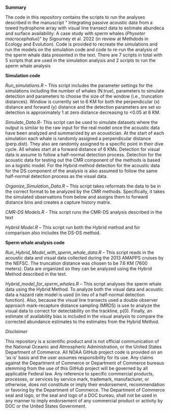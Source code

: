 **Summary**

The code in this repository contains the scripts to run the analyses described in the manuscript " Integrating passive acoustic data from a towed hydrophone array with visual line transect data to estimate abundeca and surface availability: A case study with sperm whales (*Physeter macrocephalus*)" by Sigourney et al. 2022 (in review at Methdods in Ecology and Evolution). Code is provided to recreate the simulations and run the models on the simulation code and code to re-run the analysis of the sperm whale data presented in the text. There are 7 scripts in total with 5 scripts that are used in the simulation analysis and 2 scripts to run the sperm whale analysis

**Simulation code**

*Run_simulations.R* – This script includes the parameter settings for the simulations including the number of whales (N.true), parameters to simulate detection and parameters to choose the size of the window (i.e., truncation distances). Window is currently set to 6 KM for both the perpendicular (x) distance and forward (y) distance and the detection parameters are set so detection is approximately 1 at zero distance decreasing to \<0.05 at 6 KM.

*Simulate_Data.R*- This script can be used to simulate datasets where the output is similar to the raw input for the real model once the acoustic data have been analyzed and summarized by an acoustician. At the start of each simulation each whale is randomly assigned a perpendicular distance (perp.dist). They also are randomly assigned to a specific point in their dive cycle. All whales start at a forward distance of 6 KMs. Detection for visual data is assume to follow a half-normal detection process. Detection for the acoustic data for testing out the CMR component of the methods is based on a logistic model. For the Hybrid method detection for the acoustic data for the DS component of the analysis is also assumed to follow the same half-normal detection process as the visual data.

*Organize_Simulation_Data.R* – This script takes reformats the data to be in the correct format to be analyzed by the CMR methods. Specifically, it takes the simulated observations from below and assigns them to forward distance bins and creates a capture history matrix.

*CMR-DS Models.R* - This script runs the CMR-DS analysis described in the text

*Hybrid Model.R* – This script run both the Hybrid method and for comparison also includes the DS-DS method.

**Sperm whale analysis code**

*Run_Hybrid_Model_with_sperm_whale_data.R* – This script reads in the acoustic data and visual data collected during the 2013 AMAPPS cruises by the NEFSC. The truncation distance was chosen to be 7.6 KM (7600 meters). Data are organized so they can be analyzed using the Hybrid Method described in the text.

*Hybrid_model_for_sperm_whales.R* – This script analyses the sperm whale data using the Hybrid Method. To analyze both the visual data and acoustic data a hazard rate model is used (in lieu of a half-normal detection function). Also, because the visual line transects used a double observer approach mark-recapture distance sampling (MRDS) is use to analyze the visual data to correct for detectability on the trackline, p(0). Finally, an estimate of availability bias is included in the visual analysis to compare the corrected abundance estimates to the estimates from the Hybrid Method.

*Disclaimer*

This repository is a scientific product and is not official communication of the National Oceanic and Atmospheric Administration, or the United States Department of Commerce. All NOAA GitHub project code is provided on an ‘as is’ basis and the user assumes responsibility for its use. Any claims against the Department of Commerce or Department of Commerce bureaus stemming from the use of this GitHub project will be governed by all applicable Federal law. Any reference to specific commercial products, processes, or services by service mark, trademark, manufacturer, or otherwise, does not constitute or imply their endorsement, recommendation or favoring by the Department of Commerce. The Department of Commerce seal and logo, or the seal and logo of a DOC bureau, shall not be used in any manner to imply endorsement of any commercial product or activity by DOC or the United States Government.
